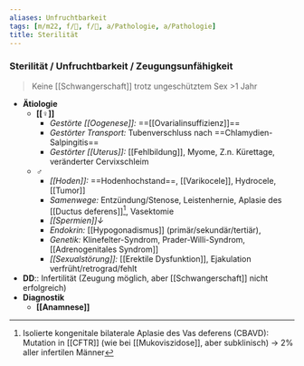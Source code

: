 ```yaml
---
aliases: Unfruchtbarkeit
tags: [m/m22, f/🦩, f/🍆, a/Pathologie, a/Pathologie]
title: Sterilität
---
```

### Sterilität / Unfruchtbarkeit / Zeugungsunfähigkeit
> Keine [[Schwangerschaft]] trotz ungeschütztem Sex >1 Jahr

- **Ätiologie**
	- **[[♀]]**
		- *Gestörte [[Oogenese]]:* ==[[Ovarialinsuffizienz]]==
		- *Gestörter Transport:* Tubenverschluss nach ==Chlamydien-Salpingitis==
		- *Gestörter [[Uterus]]:* [[Fehlbildung]], Myome, Z.n. Kürettage, veränderter Cervixschleim
	- **♂**
		- *[[Hoden]]:* ==Hodenhochstand==, [[Varikocele]], Hydrocele, [[Tumor]]
		- *Samenwege:* Entzündung/Stenose, Leistenhernie, Aplasie des [[Ductus deferens]][^1], Vasektomie
		- *[[Spermien]]↓*
		- *Endokrin:* [[Hypogonadismus]] (primär/sekundär/tertiär), 
		- *Genetik:* Klinefelter-Syndrom, Prader-Willi-Syndrom, [[Adrenogenitales Syndrom]]
		- *[[Sexualstörung]]:* [[Erektile Dysfunktion]], Ejakulation verfrüht/retrograd/fehlt
- **DD**:: Infertilität (Zeugung möglich, aber [[Schwangerschaft]] nicht erfolgreich)
- **Diagnostik**
	- **[[Anamnese]]**

[^1]: Isolierte kongenitale bilaterale Aplasie des Vas deferens (CBAVD): Mutation in [[CFTR]] (wie bei [[Mukoviszidose]], aber subklinisch) → 2% aller infertilen Männer